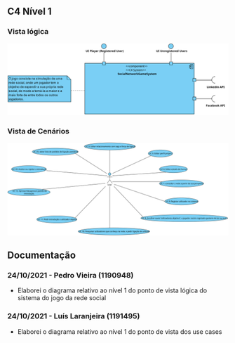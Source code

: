 ## C4 Nível 1 ###

### Vista lógica ###

![lvl1_logic.svg](lvl1_logic.svg)

### Vista de Cenários ###

![UC_Diagram.svg](UC_Diagram.svg)

## Documentação ###

### 24/10/2021 - Pedro Vieira (1190948)

* Elaborei o diagrama relativo ao nível 1 do ponto de vista lógica do sistema do jogo da rede social


### 24/10/2021 - Luís Laranjeira (1191495)

* Elaborei o diagrama relativo ao nível 1 do ponto de vista dos use cases
